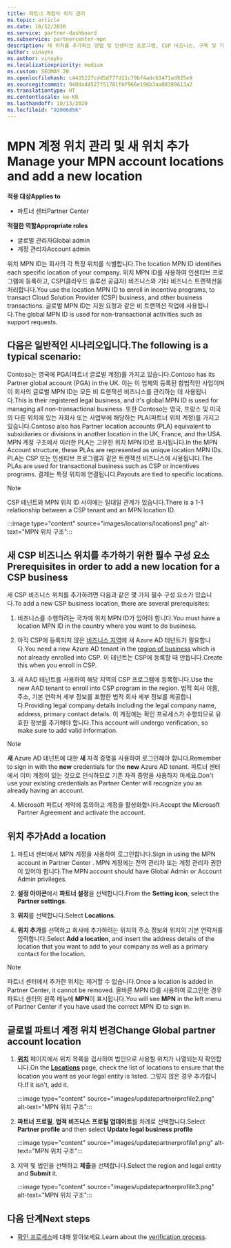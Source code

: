 ```yaml
---
title: 파트너 계정의 위치 관리
ms.topic: article
ms.date: 10/12/2020
ms.service: partner-dashboard
ms.subservice: partnercenter-mpn
description: 새 위치를 추가하는 방법 및 인센티브 프로그램, CSP 비즈니스, 구독 및 기타 트랜잭션에서 위치 MPN ID를 사용하는 방법을 알아봅니다.
author: vinayks
ms.author: vinayks
ms.localizationpriority: medium
ms.custom: SEOMAY.20
ms.openlocfilehash: c4435227cdd5d777d11c79bf4adc63471ad925e9
ms.sourcegitcommit: 940dad4527f51781f6f966e196b3aa08389613a2
ms.translationtype: HT
ms.contentlocale: ko-KR
ms.lasthandoff: 10/13/2020
ms.locfileid: "92006856"
---
```

# <a name="manage-your-mpn-account-locations-and-add-a-new-location"></a><span data-ttu-id="55162-103">MPN 계정 위치 관리 및 새 위치 추가</span><span class="sxs-lookup"><span data-stu-id="55162-103">Manage your MPN account locations and add a new location</span></span>

<span data-ttu-id="55162-104">**적용 대상**</span><span class="sxs-lookup"><span data-stu-id="55162-104">**Applies to**</span></span>

- <span data-ttu-id="55162-105">파트너 센터</span><span class="sxs-lookup"><span data-stu-id="55162-105">Partner Center</span></span>

<span data-ttu-id="55162-106">**적절한 역할**</span><span class="sxs-lookup"><span data-stu-id="55162-106">**Appropriate roles**</span></span>

- <span data-ttu-id="55162-107">글로벌 관리자</span><span class="sxs-lookup"><span data-stu-id="55162-107">Global admin</span></span>
- <span data-ttu-id="55162-108">계정 관리자</span><span class="sxs-lookup"><span data-stu-id="55162-108">Account admin</span></span>

<span data-ttu-id="55162-109">위치 MPN ID는 회사의 각 특정 위치를 식별합니다.</span><span class="sxs-lookup"><span data-stu-id="55162-109">The location MPN ID identifies each specific location of your company.</span></span> <span data-ttu-id="55162-110">위치 MPN ID를 사용하여 인센티브 프로그램에 등록하고, CSP(클라우드 솔루션 공급자) 비즈니스와 기타 비즈니스 트랜잭션을 처리합니다.</span><span class="sxs-lookup"><span data-stu-id="55162-110">You use the location MPN ID to enroll in incentive programs, to transact Cloud Solution Provider (CSP) business, and other business transactions.</span></span> <span data-ttu-id="55162-111">글로벌 MPN ID는 지원 요청과 같은 비 트랜잭션 작업에 사용됩니다.</span><span class="sxs-lookup"><span data-stu-id="55162-111">The global MPN ID is used for non-transactional activities such as support requests.</span></span>

## <a name="the-following-is-a-typical-scenario"></a><span data-ttu-id="55162-112">다음은 일반적인 시나리오입니다.</span><span class="sxs-lookup"><span data-stu-id="55162-112">The following is a typical scenario:</span></span>

<span data-ttu-id="55162-113">Contoso는 영국에 PGA(파트너 글로벌 계정)를 가지고 있습니다.</span><span class="sxs-lookup"><span data-stu-id="55162-113">Contoso has its Partner global account (PGA) in the UK.</span></span> <span data-ttu-id="55162-114">이는 이 업체의 등록된 합법적인 사업이며 이 회사의 글로벌 MPN ID는 모든 비 트랜잭션 비즈니스를 관리하는 데 사용됩니다.</span><span class="sxs-lookup"><span data-stu-id="55162-114">This is their registered legal business, and it's global MPN ID is used for managing all non-transactional business.</span></span> <span data-ttu-id="55162-115">또한 Contoso는 영국, 프랑스 및 미국의 다른 위치에 있는 자회사 또는 사업부에 해당하는 PLA(파트너 위치 계정)를 가지고 있습니다.</span><span class="sxs-lookup"><span data-stu-id="55162-115">Contoso also has Partner location accounts (PLA) equivalent to subsidiaries or divisions in another location in the UK, France, and the USA.</span></span> <span data-ttu-id="55162-116">MPN 계정 구조에서 이러한 PLA는 고유한 위치 MPN ID로 표시됩니다.</span><span class="sxs-lookup"><span data-stu-id="55162-116">In the MPN Account structure, these PLAs are represented as unique location MPN IDs.</span></span> <span data-ttu-id="55162-117">PLA는 CSP 또는 인센티브 프로그램과 같은 트랜잭션 비즈니스에 사용됩니다.</span><span class="sxs-lookup"><span data-stu-id="55162-117">The PLAs are used for transactional business such as CSP or incentives programs.</span></span> <span data-ttu-id="55162-118">결제는 특정 위치에 연결됩니다.</span><span class="sxs-lookup"><span data-stu-id="55162-118">Payouts are tied to specific locations.</span></span> 

>[!NOTE]
><span data-ttu-id="55162-119">CSP 테넌트와 MPN 위치 ID 사이에는 일대일 관계가 있습니다.</span><span class="sxs-lookup"><span data-stu-id="55162-119">There is a 1-1 relationship between a CSP tenant and an MPN location ID.</span></span>

:::image type="content" source="images/locations/locations1.png" alt-text="MPN 위치 구조":::

## <a name="prerequisites-in-order-to-add-a-new-location-for-a-csp-business"></a><span data-ttu-id="55162-121">새 CSP 비즈니스 위치를 추가하기 위한 필수 구성 요소</span><span class="sxs-lookup"><span data-stu-id="55162-121">Prerequisites in order to add a new location for a CSP business</span></span>

<span data-ttu-id="55162-122">새 CSP 비즈니스 위치를 추가하려면 다음과 같은 몇 가지 필수 구성 요소가 있습니다.</span><span class="sxs-lookup"><span data-stu-id="55162-122">To add a new CSP business location, there are several prerequisites:</span></span>

1. <span data-ttu-id="55162-123">비즈니스를 수행하려는 국가에 위치 MPN ID가 있어야 합니다.</span><span class="sxs-lookup"><span data-stu-id="55162-123">You must have a location MPN ID in the country where you want to do business.</span></span>

1. <span data-ttu-id="55162-124">아직 CSP에 등록되지 않은 [비즈니스 지역](regional-authorization-overview.md)에 새 Azure AD 테넌트가 필요합니다.</span><span class="sxs-lookup"><span data-stu-id="55162-124">You need a new Azure AD tenant in the [region of business](regional-authorization-overview.md) which is not already enrolled into CSP.</span></span> <span data-ttu-id="55162-125">이 테넌트는 CSP에 등록할 때 만듭니다.</span><span class="sxs-lookup"><span data-stu-id="55162-125">Create this when you enroll in CSP.</span></span>
 
3. <span data-ttu-id="55162-126">새 AAD 테넌트를 사용하여 해당 지역의 CSP 프로그램에 등록합니다.</span><span class="sxs-lookup"><span data-stu-id="55162-126">Use the new AAD tenant to enroll into CSP program in the region.</span></span>
<span data-ttu-id="55162-127">법적 회사 이름, 주소, 기본 연락처 세부 정보를 포함한 법적 회사 세부 정보를 제공합니다.</span><span class="sxs-lookup"><span data-stu-id="55162-127">Providing legal company details including the legal company name, address, primary contact details.</span></span> <span data-ttu-id="55162-128">이 계정에는 확인 프로세스가 수행되므로 유효한 정보를 추가해야 합니다.</span><span class="sxs-lookup"><span data-stu-id="55162-128">This account will undergo verification, so make sure to add valid information.</span></span>

>[!NOTE] 
 ><span data-ttu-id="55162-129">**새** Azure AD 테넌트에 대한 **새** 자격 증명을 사용하여 로그인해야 합니다.</span><span class="sxs-lookup"><span data-stu-id="55162-129">Remember to sign in with the **new** credentials for the **new** Azure AD tenant.</span></span> <span data-ttu-id="55162-130">파트너 센터에서 이미 계정이 있는 것으로 인식하므로 기존 자격 증명을 사용하지 마세요.</span><span class="sxs-lookup"><span data-stu-id="55162-130">Don't use your existing credentials as Partner Center will recognize you as already having an account.</span></span>

4. <span data-ttu-id="55162-131">Microsoft 파트너 계약에 동의하고 계정을 활성화합니다.</span><span class="sxs-lookup"><span data-stu-id="55162-131">Accept the Microsoft Partner Agreement and activate the account.</span></span>

## <a name="add-a-location"></a><span data-ttu-id="55162-132">위치 추가</span><span class="sxs-lookup"><span data-stu-id="55162-132">Add a location</span></span>

1. <span data-ttu-id="55162-133">파트너 센터에서 MPN 계정을 사용하여 로그인합니다.</span><span class="sxs-lookup"><span data-stu-id="55162-133">Sign in using the MPN account in Partner Center .</span></span> <span data-ttu-id="55162-134">MPN 계정에는 전역 관리자 또는 계정 관리자 권한이 있어야 합니다.</span><span class="sxs-lookup"><span data-stu-id="55162-134">The MPN account should have Global Admin or Account Admin privileges.</span></span> 

1. <span data-ttu-id="55162-135">**설정 아이콘**에서 **파트너 설정**을 선택합니다.</span><span class="sxs-lookup"><span data-stu-id="55162-135">From the **Setting icon**, select the **Partner settings**.</span></span>

2. <span data-ttu-id="55162-136">**위치**를 선택합니다.</span><span class="sxs-lookup"><span data-stu-id="55162-136">Select **Locations.**</span></span>

3. <span data-ttu-id="55162-137">**위치 추가**를 선택하고 회사에 추가하려는 위치의 주소 정보와 위치의 기본 연락처를 입력합니다.</span><span class="sxs-lookup"><span data-stu-id="55162-137">Select **Add a location**, and insert the address details of the location that you want to add to your company as well as a primary contact for the location.</span></span>

> [!NOTE]
> <span data-ttu-id="55162-138">파트너 센터에서 추가한 위치는 제거할 수 없습니다.</span><span class="sxs-lookup"><span data-stu-id="55162-138">Once a location is added in Partner Center, it cannot be removed.</span></span> <span data-ttu-id="55162-139">올바른 MPN ID를 사용하여 로그인한 경우 파트너 센터의 왼쪽 메뉴에 **MPN**이 표시됩니다.</span><span class="sxs-lookup"><span data-stu-id="55162-139">You will see **MPN** in the left menu of Partner Center if you have used the correct MPN ID to sign in.</span></span>

## <a name="change-global-partner-account-location"></a><span data-ttu-id="55162-140">글로벌 파트너 계정 위치 변경</span><span class="sxs-lookup"><span data-stu-id="55162-140">Change Global partner account location</span></span>

1. <span data-ttu-id="55162-141">**[위치](https://partner.microsoft.com/pcv/accountsettings/locationsprofile)** 페이지에서 위치 목록을 검사하여 법인으로 사용할 위치가 나열되는지 확인합니다.</span><span class="sxs-lookup"><span data-stu-id="55162-141">On the **[Locations](https://partner.microsoft.com/pcv/accountsettings/locationsprofile)** page, check the list of locations to ensure that the location you want as your legal entity is listed.</span></span> <span data-ttu-id="55162-142">그렇지 않은 경우 추가합니다.</span><span class="sxs-lookup"><span data-stu-id="55162-142">If it isn't, add it.</span></span>

   :::image type="content" source="images/updatepartnerprofile2.png" alt-text="MPN 위치 구조":::

2. <span data-ttu-id="55162-144">**파트너 프로필**, **법적 비즈니스 프로필 업데이트**를 차례로 선택합니다.</span><span class="sxs-lookup"><span data-stu-id="55162-144">Select **Partner profile** and then select **Update legal business profile**</span></span>

   :::image type="content" source="images/updatepartnerprofile1.png" alt-text="MPN 위치 구조":::

3. <span data-ttu-id="55162-146">지역 및 법인을 선택하고 **제출**을 선택합니다.</span><span class="sxs-lookup"><span data-stu-id="55162-146">Select the region and legal entity and **Submit** it.</span></span>

   :::image type="content" source="images/updatepartnerprofile3.png" alt-text="MPN 위치 구조":::

## <a name="next-steps"></a><span data-ttu-id="55162-148">다음 단계</span><span class="sxs-lookup"><span data-stu-id="55162-148">Next steps</span></span>

- <span data-ttu-id="55162-149">[확인 프로세스](verification-responses.md)에 대해 알아보세요.</span><span class="sxs-lookup"><span data-stu-id="55162-149">Learn about the [verification process](verification-responses.md).</span></span>
